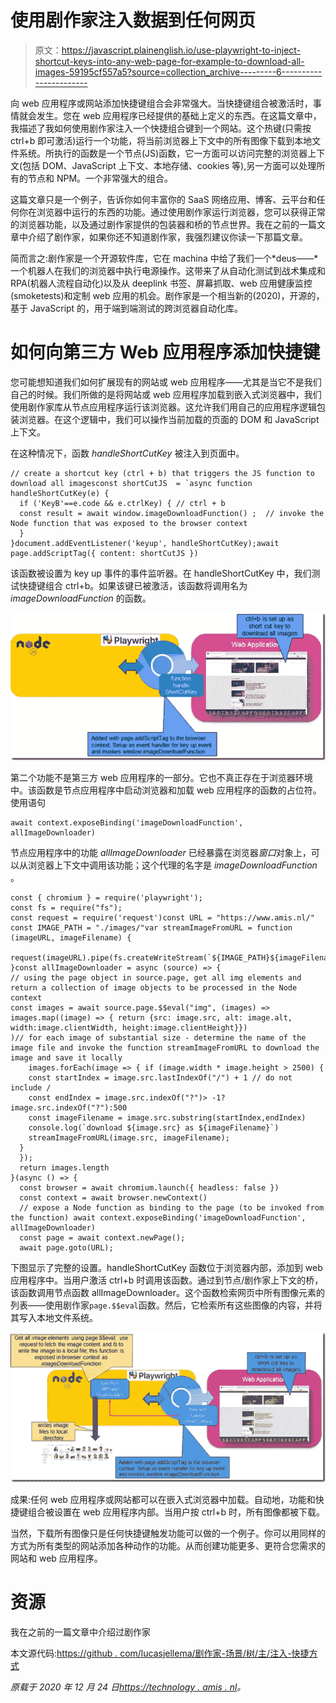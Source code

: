 # 使用剧作家注入数据到任何网页

> 原文：<https://javascript.plainenglish.io/use-playwright-to-inject-shortcut-keys-into-any-web-page-for-example-to-download-all-images-59195cf557a5?source=collection_archive---------6----------------------->

向 web 应用程序或网站添加快捷键组合会非常强大。当快捷键组合被激活时，事情就会发生。您在 web 应用程序已经提供的基础上定义的东西。在这篇文章中，我描述了我如何使用剧作家注入一个快捷组合键到一个网站。这个热键(只需按 ctrl+b 即可激活)运行一个功能，将当前浏览器上下文中的所有图像下载到本地文件系统。所执行的函数是一个节点(JS)函数，它一方面可以访问完整的浏览器上下文(包括 DOM、JavaScript 上下文、本地存储、cookies 等),另一方面可以处理所有的节点和 NPM。一个非常强大的组合。

这篇文章只是一个例子，告诉你如何丰富你的 SaaS 网络应用、博客、云平台和任何你在浏览器中运行的东西的功能。通过使用剧作家运行浏览器，您可以获得正常的浏览器功能，以及通过剧作家提供的包装器和桥的节点世界。我在之前的一篇文章中介绍了剧作家，如果你还不知道剧作家，我强烈建议你读一下那篇文章。

简而言之:剧作家是一个开源软件库，它在 machina 中给了我们一个*deus——*一个机器人在我们的浏览器中执行电源操作。这带来了从自动化测试到战术集成和 RPA(机器人流程自动化)以及从 deeplink 书签、屏幕抓取、web 应用健康监控(smoketests)和定制 web 应用的机会。剧作家是一个相当新的(2020)，开源的，基于 JavaScript 的，用于端到端测试的跨浏览器自动化库。

# 如何向第三方 Web 应用程序添加快捷键

您可能想知道我们如何扩展现有的网站或 web 应用程序——尤其是当它不是我们自己的时候。我们所做的是将网站或 web 应用程序加载到嵌入式浏览器中，我们使用剧作家库从节点应用程序运行该浏览器。这允许我们用自己的应用程序逻辑包装浏览器。在这个逻辑中，我们可以操作当前加载的页面的 DOM 和 JavaScript 上下文。

在这种情况下，函数 *handleShortCutKey* 被注入到页面中。

```
// create a shortcut key (ctrl + b) that triggers the JS function to download all imagesconst shortCutJS  = `async function handleShortCutKey(e) { 
  if ('KeyB'==e.code && e.ctrlKey) { // ctrl + b
  const result = await window.imageDownloadFunction() ;  // invoke the Node function that was exposed to the browser context
  }
}document.addEventListener('keyup', handleShortCutKey);await page.addScriptTag({ content: shortCutJS })
```

该函数被设置为 key up 事件的事件监听器。在 handleShortCutKey 中，我们测试快捷键组合 ctrl+b。如果该键已被激活，该函数将调用名为 *imageDownloadFunction* 的函数。

![](img/239d96d17e7df6dfdff13ba466b7c991.png)

第二个功能不是第三方 web 应用程序的一部分。它也不真正存在于浏览器环境中。该函数是节点应用程序中启动浏览器和加载 web 应用程序的函数的占位符。使用语句

```
await context.exposeBinding('imageDownloadFunction', allImageDownloader)
```

节点应用程序中的功能 *allImageDownloader* 已经暴露在浏览器*窗口*对象上，可以从浏览器上下文中调用该功能；这个代理的名字是 *imageDownloadFunction* 。

```
const { chromium } = require('playwright');
const fs = require("fs");
const request = require('request')const URL = "https://www.amis.nl/"
const IMAGE_PATH = "./images/"var streamImageFromURL = function (imageURL, imageFilename) {
  request(imageURL).pipe(fs.createWriteStream(`${IMAGE_PATH}${imageFilename}`));
}const allImageDownloader = async (source) => {
// using the page object in source.page, get all img elements and return a collection of image objects to be processed in the Node context
const images = await source.page.$$eval("img", (images) =>
images.map((image) => { return {src: image.src, alt: image.alt, width:image.clientWidth, height:image.clientHeight}})
)// for each image of substantial size - determine the name of the image file and invoke the function streamImageFromURL to download the image and save it locally
    images.forEach(image => { if (image.width * image.height > 2500) {
    const startIndex = image.src.lastIndexOf("/") + 1 // do not include /
    const endIndex = image.src.indexOf("?")> -1?  image.src.indexOf("?"):500
    const imageFilename = image.src.substring(startIndex,endIndex)
    console.log(`download ${image.src} as ${imageFilename}`)
    streamImageFromURL(image.src, imageFilename);
  }
  });
  return images.length
}(async () => {
  const browser = await chromium.launch({ headless: false })
  const context = await browser.newContext()
  // expose a Node function as binding to the page (to be invoked from the function) await context.exposeBinding('imageDownloadFunction', allImageDownloader)
  const page = await context.newPage();
  await page.goto(URL);
```

下图显示了完整的设置。handleShortCutKey 函数位于浏览器内部，添加到 web 应用程序中。当用户激活 ctrl+b 时调用该函数。通过到节点/剧作家上下文的桥，该函数调用节点函数 allImageDownloader。这个函数检索网页中所有图像元素的列表——使用剧作家`page.$$eval`函数。然后，它检索所有这些图像的内容，并将其写入本地文件系统。

![](img/62120acd06c559ef6e04b049505c8232.png)

成果:任何 web 应用程序或网站都可以在嵌入式浏览器中加载。自动地，功能和快捷键组合被设置在 web 应用程序内部。当用户按 ctrl+b 时，所有图像都被下载。

当然，下载所有图像只是任何快捷键触发功能可以做的一个例子。你可以用同样的方式为所有类型的网站添加各种动作的功能。从而创建功能更多、更符合您需求的网站和 web 应用程序。

# 资源

我在之前的一篇文章中介绍过剧作家

本文源代码:[https://github . com/lucasjellema/剧作家-场景/树/主/注入-快捷方式](https://github.com/lucasjellema/playwright-scenarios/tree/main/inject-shortcuts)

*原载于 2020 年 12 月 24 日*[*https://technology . amis . nl*](https://technology.amis.nl/2020/12/24/use-playwright-to-inject-shortcut-keys-into-any-web-page-for-example-to-download-all-images/)*。*